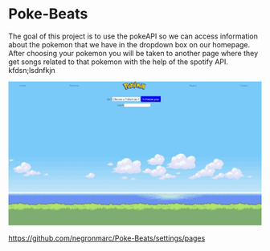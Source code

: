 # Poke-Beats

The goal of this project is to use the pokeAPI so we can access information about the pokemon that we have in the dropdown box on our homepage. After choosing your pokemon you will be taken to another page where they get songs related to that pokemon with the help of the spotify API. kfdsn;lsdnfkjn

![alt text](https://github.com/negronmarc/Poke-Beats/blob/main/assets/images/Preview.PNG?raw=true)

https://github.com/negronmarc/Poke-Beats/settings/pages
